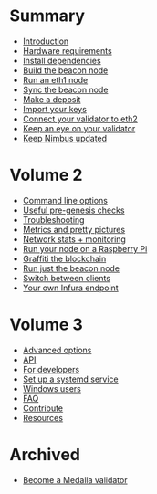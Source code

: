 # Summary
- [Introduction](./intro.md)
- [Hardware requirements]()
- [Install dependencies](./install.md)
- [Build the beacon node](./build.md)
- [Run an eth1 node](./eth1.md)
- [Sync the beacon node](./start-syncing.md)
- [Make a deposit](./deposit.md)
- [Import your keys](./keys.md)
- [Connect your validator to eth2](./connect-eth2.md)
- [Keep an eye on your validator](./keep-an-eye.md)
- [Keep Nimbus updated](./keep-updated.md)
# Volume 2
- [Command line options](./options.md)
- [Useful pre-genesis checks]()
- [Troubleshooting](./troubleshooting.md)
- [Metrics and pretty pictures](./metrics-pretty-pictures.md)
- [Network stats + monitoring](./eth2-stats.md)
- [Run your node on a Raspberry Pi](./pi-guide.md)
- [Graffiti the blockchain](./graffiti.md)
- [Run just the beacon node]()
- [Switch between clients]()
- [Your own Infura endpoint](infura-guide.md)
# Volume 3
- [Advanced options]()
- [API](./api.md)
- [For developers](./developers.md)
- [Set up a systemd service](./beacon-node-systemd.md)
- [Windows users]()
- [FAQ](./faq.md)
- [Contribute](./contribute.md)
- [Resources](./resources.md)
# Archived
- [Become a Medalla validator](./medalla.md)

